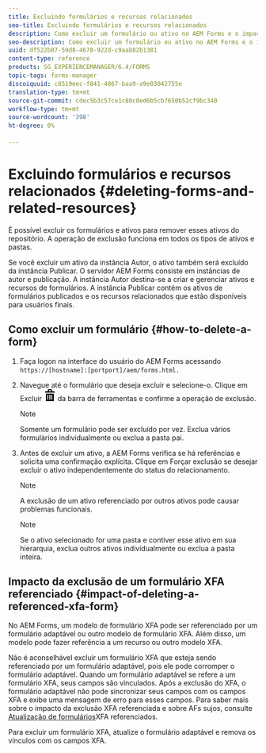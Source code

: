 ```yaml
---
title: Excluindo formulários e recursos relacionados
seo-title: Excluindo formulários e recursos relacionados
description: Como excluir um formulário ou ativo no AEM Forms e o impacto nos ativos referenciados e referenciadores e formulários XFA.
seo-description: Como excluir um formulário ou ativo no AEM Forms e o impacto nos ativos referenciados e referenciadores e formulários XFA.
uuid: df522b87-59d8-4678-922d-c9aab82b1381
content-type: reference
products: SG_EXPERIENCEMANAGER/6.4/FORMS
topic-tags: forms-manager
discoiquuid: c8519eec-f841-4867-baa9-a9e03042755e
translation-type: tm+mt
source-git-commit: cdec5b3c57ce1c80c0ed6b5cb7650b52cf9bc340
workflow-type: tm+mt
source-wordcount: '398'
ht-degree: 0%

---
```



# Excluindo formulários e recursos relacionados {#deleting-forms-and-related-resources}

É possível excluir os formulários e ativos para remover esses ativos do repositório. A operação de exclusão funciona em todos os tipos de ativos e pastas.

Se você excluir um ativo da instância Autor, o ativo também será excluído da instância Publicar. O servidor AEM Forms consiste em instâncias de autor e publicação. A instância Autor destina-se a criar e gerenciar ativos e recursos de formulários. A instância Publicar contém os ativos de formulários publicados e os recursos relacionados que estão disponíveis para usuários finais.

## Como excluir um formulário {#how-to-delete-a-form}

1. Faça logon na interface do usuário do AEM Forms acessando `https://[hostname]:[portport]/aem/forms.html.`
1. Navegue até o formulário que deseja excluir e selecione-o. Clique em Excluir ![aem6forms_delete2](assets/aem6forms_delete2.png) da barra de ferramentas e confirme a operação de exclusão.

   >[!NOTE]
   >
   >Somente um formulário pode ser excluído por vez. Exclua vários formulários individualmente ou exclua a pasta pai.

1. Antes de excluir um ativo, a AEM Forms verifica se há referências e solicita uma confirmação explícita. Clique em Forçar exclusão se desejar excluir o ativo independentemente do status do relacionamento.

   >[!NOTE]
   >
   >A exclusão de um ativo referenciado por outros ativos pode causar problemas funcionais.

   >[!NOTE]
   >
   >Se o ativo selecionado for uma pasta e contiver esse ativo em sua hierarquia, exclua outros ativos individualmente ou exclua a pasta inteira.

## Impacto da exclusão de um formulário XFA referenciado {#impact-of-deleting-a-referenced-xfa-form}

No AEM Forms, um modelo de formulário XFA pode ser referenciado por um formulário adaptável ou outro modelo de formulário XFA. Além disso, um modelo pode fazer referência a um recurso ou outro modelo XFA.

Não é aconselhável excluir um formulário XFA que esteja sendo referenciado por um formulário adaptável, pois ele pode corromper o formulário adaptável. Quando um formulário adaptável se refere a um formulário XFA, seus campos são vinculados. Após a exclusão do XFA, o formulário adaptável não pode sincronizar seus campos com os campos XFA e exibe uma mensagem de erro para esses campos. Para saber mais sobre o impacto da exclusão XFA referenciada e sobre AFs sujos, consulte [Atualização de formulários](/help/forms/using/get-xdp-pdf-documents-aem.md#p-updating-referenced-xfa-forms-p)XFA referenciados.

Para excluir um formulário XFA, atualize o formulário adaptável e remova os vínculos com os campos XFA.
